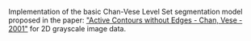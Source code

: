 Implementation of the basic Chan-Vese Level Set segmentation model proposed in the paper: ["Active Contours without Edges - Chan, Vese - 2001"](http://ieeexplore.ieee.org/document/902291/) for 2D grayscale image data.
